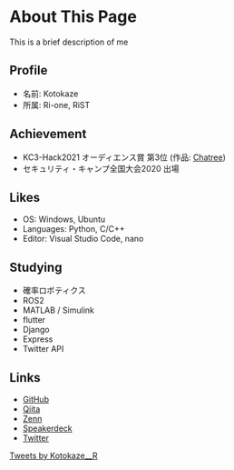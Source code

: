 # About This Page
This is a brief description of me

## Profile
- 名前: Kotokaze
- 所属: Ri-one, RiST

## Achievement
- KC3-Hack2021 オーディエンス賞 第3位 (作品: [Chatree](https://github.com/kc3hack/2021_h))
- セキュリティ・キャンプ全国大会2020 出場

## Likes
- OS: Windows, Ubuntu
- Languages: Python, C/C++
- Editor: Visual Studio Code, nano

## Studying
- 確率ロボティクス
- ROS2
- MATLAB / Simulink
- flutter
- Django
- Express
- Twitter API

## Links
- [GitHub](https://github.com/Kotokaze)
- [Qiita](https://qiita.com/Kotokaze)
- [Zenn](https://zenn.dev/kotokaze)
- [Speakerdeck](https://speakerdeck.com/kotokaze)
- [Twitter](https://twitter.com/Kotokaze__R)

<a class="twitter-timeline" data-width="400" data-height="600" data-theme="light" href="https://twitter.com/Kotokaze__R?ref_src=twsrc%5Etfw">Tweets by Kotokaze__R</a> <script async src="https://platform.twitter.com/widgets.js" charset="utf-8"></script> 

